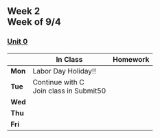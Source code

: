 <meta http-equiv="refresh" content="300"/>

## Week 2<br>Week of 9/4 

### [Unit 0](/apcsp/curriculum/0)

  |       |In Class               |Homework   |
  |-------|---------              |---------  |
  |**Mon**|Labor Day Holiday!! | |
  |**Tue**|Continue with C<br>Join class in Submit50 | |
  |**Wed**| | |
  |**Thu**| | |
  |**Fri**| | |
